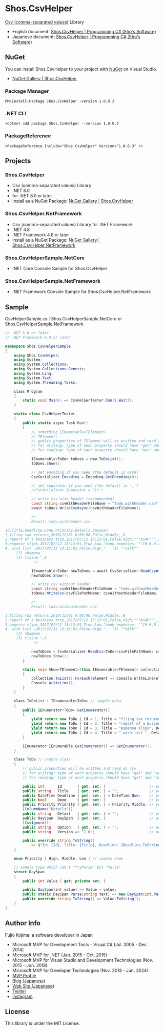 # Shos.CsvHelper
[Csv (comma-separated values)](https://en.wikipedia.org/wiki/Comma-separated_values "Comma-separated values | Wikipedia") Library

* English document: [Shos.CsvHelper | Programming C# (Sho's Software)](https://wp.shos.info/2019/10/17/c-net-shos-csvhelper-simple-library-for-reading-and-writing-csv/ "Shos.CsvHelper | Programming C# (Sho's Software)")
* Japanese document: [Shos.CsvHelper | Programming C# (Sho's Software)](https://wp.shos.info/2017/07/12/post-0-2/ "Shos.CsvHelper | Programming C# (Sho's Software)")

## NuGet

You can install Shos.CsvHelper to your project with [NuGet](https://www.nuget.org) on Visual Studio.

* [NuGet Gallery | Shos.CsvHelper](https://www.nuget.org/packages/Shos.CsvHelper/)

### Package Manager

    PM>Install-Package Shos.CsvHelper -version 1.0.0.3

### .NET CLI

    >dotnet add package Shos.CsvHelper --version 1.0.0.3

### PackageReference

    <PackageReference Include="Shos.CsvHelper" Version="1.0.0.3" />

## Projects

### Shos.CsvHelper
* Csv (comma-separated values) Library
* .NET 8.0
* for .NET 8.0 or later
* Install as a NuGet Package: [NuGet Gallery | Shos.CsvHelper](https://www.nuget.org/packages/Shos.CsvHelper "NuGet Gallery | Shos.CsvHelper")

### Shos.CsvHelper.NetFramework
* Csv (comma-separated values) Library for .NET Framework
* .NET 4.8
* .NET Framework 4.8 or later
* Install as a NuGet Package: [NuGet Gallery | Shos.CsvHelper.NetFramework](https://www.nuget.org/packages/Shos.CsvHelper.NetFramework "NuGet Gallery | Shos.CsvHelper.NetFramework")

### Shos.CsvHelperSample.NetCore
* .NET Core Console Sample for Shos.CsvHelper

### Shos.CsvHelperSample.NetFramework
* .NET Framework Console Sample for Shos.CsvHelper.NetFramework

## Sample

CsvHelperSample.cs | Shos.CsvHelperSample.NetCore or Shos.CsvHelperSample.NetFramework

```C#
// .NET 8.0 or later
// .NET Framework 4.8 or later

namespace Shos.CsvHelperSample
{
    using Shos.CsvHelper;
    using System;
    using System.Collections;
    using System.Collections.Generic;
    using System.Linq;
    using System.Text;
    using System.Threading.Tasks;

    class Program
    {
        static void Main() => CsvHelperTester.Run().Wait();
    }

    static class CsvHelperTester
    {
        public static async Task Run()
        {
            // something IEnumerable<TElement>
            // TElement:
            // public properties of TElement will be written and read as csv
            // for writing: type of each property should have "get" and "set"
            // for reading: type of each property should have "get" and "set" and should be string or enum or type which has a default constructor and can "TryParse" or "Parse"

            IEnumerable<ToDo> toDoes = new ToDoList();
            toDoes.Show();

            // set encoding if you need (the default is UTF8)
            CsvSerializer.Encoding = Encoding.GetEncoding(0);

            // set separator if you need (the default is ',')
            //CsvSerializer.Separator = '\t';

            // write csv with header (recommended)
            const string csvWithHeaderFileName = "todo.withheader.csv";
            await toDoes.WriteCsvAsync(csvWithHeaderFileName);

            /*
            Result: todo.withheader.csv

Id,Title,Deadline,Done,Priority,Details,DaySpan
1,filing tax returns,2018/12/01 0:00:00,False,Middle,,0
2,report of a business trip,2017/07/12 13:13:01,False,High,"""ASAP""",3
3,expense slips,2017/07/12 13:13:01,True,Low,"book expenses: ""C# 6.0 and the .NET 4.6 Framework"",""The C# Programming""",0
4, wish list ,2017/07/12 13:13:01,False,High," 	 (1) ""milk""
 	 (2) shampoo
 	 (3) tissue ",0
             */

            IEnumerable<ToDo> newToDoes = await CsvSerializer.ReadCsvAsync<ToDo>(csvFilePathName: csvWithHeaderFileName);
            newToDoes.Show();

            // write csv without header
            const string csvWithoutHeaderFileName = "todo.withoutheader.csv";
            toDoes.WriteCsv(csvFilePathName: csvWithoutHeaderFileName, hasHeader: false);

            /*
            Result: todo.withoutheader.csv

1,filing tax returns,2018/12/01 0:00:00,False,Middle,,0
2,report of a business trip,2017/07/12 13:13:01,False,High,"""ASAP""",3
3,expense slips,2017/07/12 13:13:01,True,Low,"book expenses: ""C# 6.0 and the .NET 4.6 Framework"",""The C# Programming""",0
4, wish list ,2017/07/12 13:13:01,False,High," 	 (1) ""milk""
 	 (2) shampoo
 	 (3) tissue ",0
             */

            newToDoes = CsvSerializer.ReadCsv<ToDo>(csvFilePathName: csvWithoutHeaderFileName, hasHeader: false);
            newToDoes.Show();
        }

        static void Show<TElement>(this IEnumerable<TElement> collection)
        {
            collection.ToList().ForEach(element => Console.WriteLine(element));
            Console.WriteLine();
        }
    }

    class ToDoList : IEnumerable<ToDo> // sample data
    {
        public IEnumerator<ToDo> GetEnumerator()
        {
            yield return new ToDo { Id = 1, Title = "filing tax returns", Deadline = new DateTime(2018, 12, 1) };
            yield return new ToDo { Id = 2, Title = "report of a business trip", Detail = "\"ASAP\"", DaySpan = new DaySpan(3), Priority = Priority.High };
            yield return new ToDo { Id = 3, Title = "expense slips", Detail = "book expenses: \"C# 6.0 and the .NET 4.6 Framework\",\"The C# Programming\"", Priority = Priority.Low, Done = true };
            yield return new ToDo { Id = 4, Title = " wish list ", Detail = " \t (1) \"milk\"\n \t (2) shampoo\n \t (3) tissue ", Priority = Priority.High };
        }

        IEnumerator IEnumerable.GetEnumerator() => GetEnumerator();
    }

    class ToDo // sample class
    {
        // public properties will be written and read as csv
        // for writing: type of each property should have "get" and "set"
        // for reading: type of each property should have "get" and "set" and should be string or enum or type which has a default constructor and can "TryParse" or "Parse"

        public int      Id       { get; set; }                    // yes (this property will be written and read as csv)
        public string   Title    { get; set; } = "";              // yes
        public DateTime Deadline { get; set; } = DateTime.Now;    // yes
        public bool     Done     { get; set; }                    // yes
        public Priority Priority { get; set; } = Priority.Middle; // yes: user-defined enum
        [ColumnName("Details")]
        public string   Detail   { get; set; } = "";              // yes: change column name with [ColumnName("Details")]
        public DaySpan  DaySpan  { get; set; }                    // yes: user-defined type which can't "TryParse" but "Parse"
        [CsvIgnore()]
        public string   Option   { get; set; } = "";              // no : ignore this property with [CsvIgnore()]
        public string   Version => "1.0";                         // no : read only or write only property will be ignored

        public override string ToString()
            => $"Id: {Id}, Title: {Title}, Deadline: {Deadline.ToString()}, Done: {Done}, Priority: {Priority}, Detail: {Detail}, DaySpan: {DaySpan}";
    }

    enum Priority { High, Middle, Low } // sample enum

    // sample type which can't "TryParse" but "Parse"
    struct DaySpan
    {
        public int Value { get; private set; }

        public DaySpan(int value) => Value = value;
        public static DaySpan Parse(string text) => new DaySpan(int.Parse(text));
        public override string ToString() => Value.ToString();
    }
}
```

## Author Info

Fujio Kojima: a software developer in Japan
* Microsoft MVP for Development Tools - Visual C# (Jul. 2005 - Dec. 2014)
* Microsoft MVP for .NET (Jan. 2015 - Oct. 2015)
* Microsoft MVP for Visual Studio and Development Technologies (Nov. 2015 - Jun. 2018)
* Microsoft MVP for Developer Technologies (Nov. 2018 - Jun. 2024)
* [MVP Profile](https://mvp.microsoft.com/en-us/PublicProfile/21482 "MVP Profile")
* [Blog (Japanese)](http://wp.shos.info "Blog (Japanese)")
* [Web Site (Japanese)](http://www.shos.info "Web Site (Japanese)")
* [Twitter](https://twitter.com/Fujiwo)
* [Instagram](https://www.instagram.com/fujiwo/)

## License

This library is under the MIT License.
